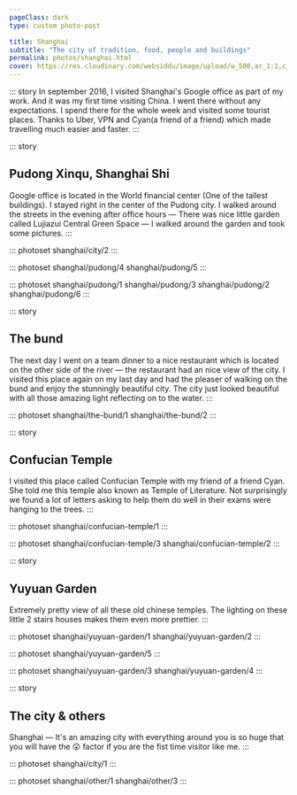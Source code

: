 ```yaml
---
pageClass: dark
type: custom photo-post

title: Shanghai
subtitle: "The city of tradition, food, people and buildings"
permalink: photos/shanghai.html
cover: https://res.cloudinary.com/websiddu/image/upload/w_500,ar_1:1,c_fill,g_auto/v1479961176/photos/shanghai/yuyuan-garden/2.jpg
---
```


::: story
In september 2016, I visited Shanghai's Google office as part of my work. And it was my first time visiting China. I went there without any expectations. I spend there for the whole week and visited some tourist places. Thanks to Uber, VPN and Cyan(a friend of a friend) which made travelling much easier and faster.
:::

::: story

## Pudong Xinqu, Shanghai Shi

Google office is located in the World financial center (One of the tallest buildings). I stayed right in the center of the Pudong city. I walked around the streets in the evening after office hours — There was nice little garden called Lujiazui Central Green Space &mdash; I walked around the garden and took some pictures.
:::

::: photoset shanghai/city/2
:::

::: photoset shanghai/pudong/4 shanghai/pudong/5
:::

::: photoset shanghai/pudong/1 shanghai/pudong/3 shanghai/pudong/2 shanghai/pudong/6
:::

::: story

## The bund

The next day I went on a team dinner to a nice restaurant which is located on the other side of the river &mdash; the restaurant had an nice view of the city. I visited this place again on my last day and had the pleaser of walking on the bund and enjoy the stunningly beautiful city. The city just looked beautiful with all those amazing light reflecting on to the water.
:::

::: photoset shanghai/the-bund/1 shanghai/the-bund/2
:::

::: story

## Confucian Temple

I visited this place called Confucian Temple with my friend of a friend Cyan. She told me this temple also known as Temple of Literature. Not surprisingly we found a lot of letters asking to help them do well in their exams were hanging to the trees.
:::

::: photoset shanghai/confucian-temple/1
:::

::: photoset shanghai/confucian-temple/3 shanghai/confucian-temple/2
:::

::: story

## Yuyuan Garden

Extremely pretty view of all these old chinese temples. The lighting on these little 2 stairs houses makes them even more prettier.
:::

::: photoset shanghai/yuyuan-garden/1 shanghai/yuyuan-garden/2
:::

::: photoset shanghai/yuyuan-garden/5
:::

::: photoset shanghai/yuyuan-garden/3 shanghai/yuyuan-garden/4
:::

::: story

## The city & others

Shanghai &mdash; It's an amazing city with everything around you is so huge that you will have the 😲 factor if you are the fist time visitor like me.
:::

::: photoset shanghai/city/1
:::

::: photoset shanghai/other/1 shanghai/other/3
:::
